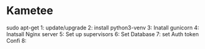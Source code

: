 # Kametee

 sudo apt-get 
 1: update/upgrade
 2: install python3-venv
 3: Inatall gunicorn
 4: Inatsall Nginx server
 5: Set up supervisors
 6: Set Database
 7: set Auth token Confi
 8:  